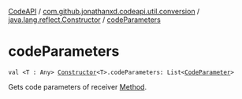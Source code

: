 [CodeAPI](../../index.md) / [com.github.jonathanxd.codeapi.util.conversion](../index.md) / [java.lang.reflect.Constructor](index.md) / [codeParameters](.)

# codeParameters

`val <T : Any> `[`Constructor`](http://docs.oracle.com/javase/6/docs/api/java/lang/reflect/Constructor.html)`<T>.codeParameters: List<`[`CodeParameter`](../../com.github.jonathanxd.codeapi.base/-code-parameter/index.md)`>`

Gets code parameters of receiver [Method](http://docs.oracle.com/javase/6/docs/api/java/lang/reflect/Method.html).


